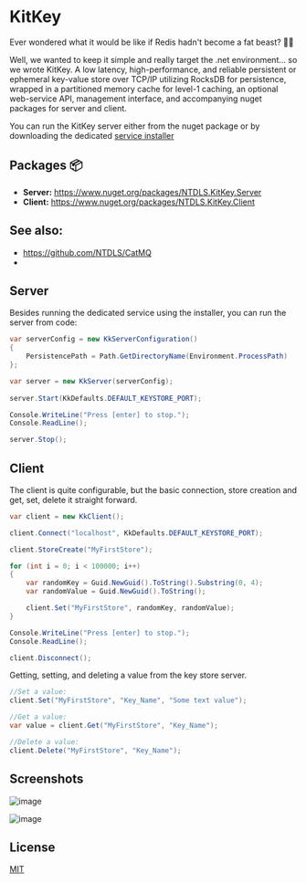 # KitKey
Ever wondered what it would be like if Redis hadn't become a fat beast? 👊💩

Well, we wanted to keep it simple and really target the .net environment... so we wrote KitKey. A low latency, high-performance, and reliable persistent or ephemeral key-value store over TCP/IP utilizing RocksDB for persistence, wrapped in a partitioned memory cache for level-1 caching, an optional web-service API, management interface, and accompanying nuget packages for server and client.

You can run the KitKey server either from the nuget package or by downloading the dedicated [service installer](https://github.com/NTDLS/KitKey/releases)

## Packages 📦
- **Server:** https://www.nuget.org/packages/NTDLS.KitKey.Server
- **Client:** https://www.nuget.org/packages/NTDLS.KitKey.Client

## See also:
 - https://github.com/NTDLS/CatMQ
 - 
## Server
Besides running the dedicated service using the installer, you can run the server from code:

```csharp
var serverConfig = new KkServerConfiguration()
{
    PersistencePath = Path.GetDirectoryName(Environment.ProcessPath)
};

var server = new KkServer(serverConfig);
            
server.Start(KkDefaults.DEFAULT_KEYSTORE_PORT);

Console.WriteLine("Press [enter] to stop.");
Console.ReadLine();

server.Stop();
```

## Client
The client is quite configurable, but the basic connection, store creation and get, set, delete it straight forward.

```csharp
var client = new KkClient();

client.Connect("localhost", KkDefaults.DEFAULT_KEYSTORE_PORT);

client.StoreCreate("MyFirstStore");

for (int i = 0; i < 100000; i++)
{
    var randomKey = Guid.NewGuid().ToString().Substring(0, 4);
    var randomValue = Guid.NewGuid().ToString();

    client.Set("MyFirstStore", randomKey, randomValue);
}

Console.WriteLine("Press [enter] to stop.");
Console.ReadLine();

client.Disconnect();
```

Getting, setting, and deleting a value from the key store server.
```csharp
//Set a value:
client.Set("MyFirstStore", "Key_Name", "Some text value");

//Get a value:
var value = client.Get("MyFirstStore", "Key_Name");

//Delete a value:
client.Delete("MyFirstStore", "Key_Name");
```

## Screenshots
![image](https://github.com/user-attachments/assets/d1f8559d-ade8-409d-8bbb-c38770f3bfdf)

![image](https://github.com/user-attachments/assets/af436c63-fe89-4629-8d0c-94a6b8c72374)

## License
[MIT](https://choosealicense.com/licenses/mit/)
